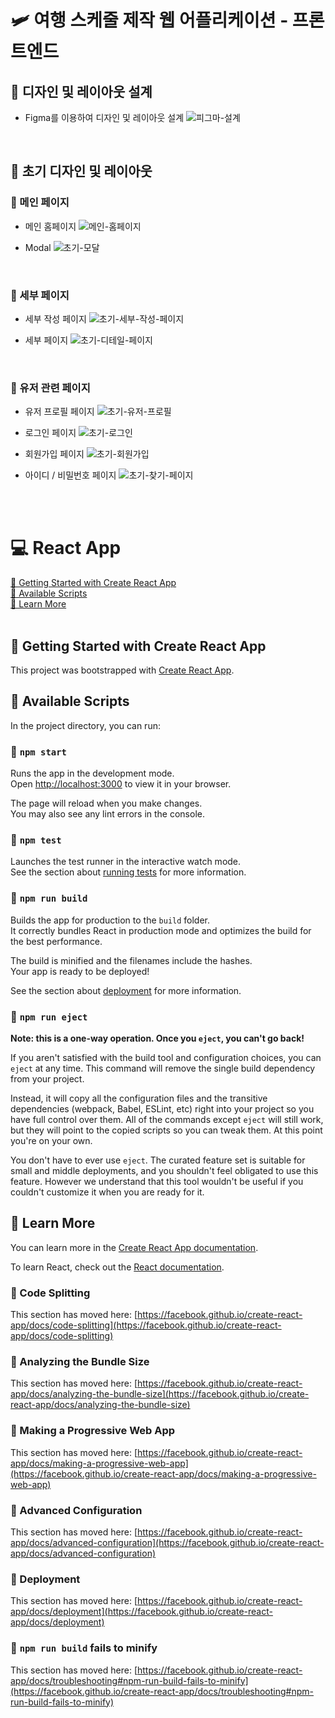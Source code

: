 # 🛩️ 여행 스케줄 제작 웹 어플리케이션 - 프론트엔드

## 📌 디자인 및 레이아웃 설계

- Figma를 이용하여 디자인 및 레이아웃 설계
  ![피그마-설계](../image/여행%20스케줄%20앱.png)

<br>

## 📌 초기 디자인 및 레이아웃

### 📖 메인 페이지

- 메인 홈페이지
  ![메인-홈페이지](../image/초기%20디자인/mainHome.gif)

- Modal
  ![초기-모달](../image/초기%20디자인/초기모달.gif)

<br>

### 📖 세부 페이지

- 세부 작성 페이지
  ![초기-세부-작성-페이지](../image/초기%20디자인/초기new.png)

- 세부 페이지
  ![초기-디테일-페이지](../image/초기%20디자인/초기디테일페이지.png)

<br>

### 📖 유저 관련 페이지

- 유저 프로필 페이지
  ![초기-유저-프로필](../image/초기%20디자인/초기유저프로필.png)

- 로그인 페이지
  ![초기-로그인](../image/초기%20디자인/초기로그인.png)

- 회원가입 페이지
  ![초기-회원가입](../image/초기%20디자인/초기회원가입.png)

- 아이디 / 비밀번호 페이지
  ![초기-찾기-페이지](../image/초기%20디자인/초기find.png)

<br><br>

# 💻 React App

[📌 Getting Started with Create React App](#-getting-started-with-create-react-app)<br>
[📌 Available Scripts](#-available-scripts)<br>
[📌 Learn More](#-learn-more)<br>
<br>

## 📌 Getting Started with Create React App

This project was bootstrapped with [Create React App](https://github.com/facebook/create-react-app).

## 📌 Available Scripts

In the project directory, you can run:

### 📖 `npm start`

Runs the app in the development mode.\
Open [http://localhost:3000](http://localhost:3000) to view it in your browser.

The page will reload when you make changes.\
You may also see any lint errors in the console.

### 📖 `npm test`

Launches the test runner in the interactive watch mode.\
See the section about [running tests](https://facebook.github.io/create-react-app/docs/running-tests) for more information.

### 📖 `npm run build`

Builds the app for production to the `build` folder.\
It correctly bundles React in production mode and optimizes the build for the best performance.

The build is minified and the filenames include the hashes.\
Your app is ready to be deployed!

See the section about [deployment](https://facebook.github.io/create-react-app/docs/deployment) for more information.

### 📖 `npm run eject`

**Note: this is a one-way operation. Once you `eject`, you can't go back!**

If you aren't satisfied with the build tool and configuration choices, you can `eject` at any time. This command will remove the single build dependency from your project.

Instead, it will copy all the configuration files and the transitive dependencies (webpack, Babel, ESLint, etc) right into your project so you have full control over them. All of the commands except `eject` will still work, but they will point to the copied scripts so you can tweak them. At this point you're on your own.

You don't have to ever use `eject`. The curated feature set is suitable for small and middle deployments, and you shouldn't feel obligated to use this feature. However we understand that this tool wouldn't be useful if you couldn't customize it when you are ready for it.

## 📌 Learn More

You can learn more in the [Create React App documentation](https://facebook.github.io/create-react-app/docs/getting-started).

To learn React, check out the [React documentation](https://reactjs.org/).

### 📖 Code Splitting

This section has moved here: [https://facebook.github.io/create-react-app/docs/code-splitting](https://facebook.github.io/create-react-app/docs/code-splitting)

### 📖 Analyzing the Bundle Size

This section has moved here: [https://facebook.github.io/create-react-app/docs/analyzing-the-bundle-size](https://facebook.github.io/create-react-app/docs/analyzing-the-bundle-size)

### 📖 Making a Progressive Web App

This section has moved here: [https://facebook.github.io/create-react-app/docs/making-a-progressive-web-app](https://facebook.github.io/create-react-app/docs/making-a-progressive-web-app)

### 📖 Advanced Configuration

This section has moved here: [https://facebook.github.io/create-react-app/docs/advanced-configuration](https://facebook.github.io/create-react-app/docs/advanced-configuration)

### 📖 Deployment

This section has moved here: [https://facebook.github.io/create-react-app/docs/deployment](https://facebook.github.io/create-react-app/docs/deployment)

### 📖 `npm run build` fails to minify

This section has moved here: [https://facebook.github.io/create-react-app/docs/troubleshooting#npm-run-build-fails-to-minify](https://facebook.github.io/create-react-app/docs/troubleshooting#npm-run-build-fails-to-minify)
